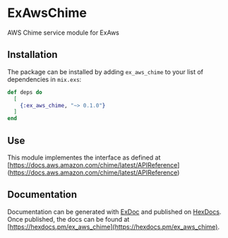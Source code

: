 # ExAwsChime

AWS Chime service module for ExAws

## Installation

The package can be installed
by adding `ex_aws_chime` to your list of dependencies in `mix.exs`:

```elixir
def deps do
  [
    {:ex_aws_chime, "~> 0.1.0"}
  ]
end
```

## Use

This module implementes the interface as defined at
[https://docs.aws.amazon.com/chime/latest/APIReference]
(https://docs.aws.amazon.com/chime/latest/APIReference)

## Documentation

Documentation can be generated with [ExDoc](https://github.com/elixir-lang/ex_doc)
and published on [HexDocs](https://hexdocs.pm). Once published, the docs can
be found at [https://hexdocs.pm/ex_aws_chime](https://hexdocs.pm/ex_aws_chime).

